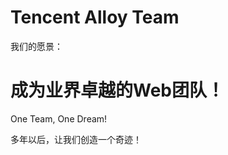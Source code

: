 Tencent Alloy Team
==================

我们的愿景：

# 成为业界卓越的Web团队！

One Team, One Dream!

多年以后，让我们创造一个奇迹！